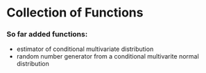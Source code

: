 # Collection of Functions

### So far added functions:
- estimator of conditional multivariate distribution
- random number generator from a conditional multivarite normal distribution
